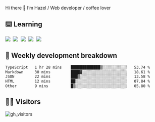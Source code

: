 
Hi there 👋 I’m Hazel / Web developer / coffee lover

## ⌨️ Learning

<samp>
 <a href="https://github.com/vuejs/core"><img src="https://api.iconify.design/logos:vue.svg" /></a>
  <a href="https://github.com/vuejs/core"><img src="https://api.iconify.design/logos:react.svg" /></a>
  <a href="https://github.com/vitejs/vite"><img src="https://api.iconify.design/logos:vitejs.svg" /></a>
  <a href="https://github.com/microsoft/TypeScript"><img src="https://api.iconify.design/logos:typescript-icon.svg" /></a> 
  <a href="https://github.com/unocss/unocss"><img src="https://api.iconify.design/logos:unocss.svg" /></a>
  

</samp>


## 🦀 Weekly development breakdown

<!--START_SECTION:waka-->

```txt
TypeScript   1 hr 28 mins    █████████████▒░░░░░░░░░░░   53.74 %
Markdown     30 mins         ████▓░░░░░░░░░░░░░░░░░░░░   18.61 %
JSON         22 mins         ███▒░░░░░░░░░░░░░░░░░░░░░   13.58 %
HTML         12 mins         ██░░░░░░░░░░░░░░░░░░░░░░░   07.84 %
Other        9 mins          █▒░░░░░░░░░░░░░░░░░░░░░░░   05.80 %
```

<!--END_SECTION:waka-->
## 👬🏻 Visitors

![gh_visitors](https://profile-counter.glitch.me/Hazel-Lin/count.svg)

